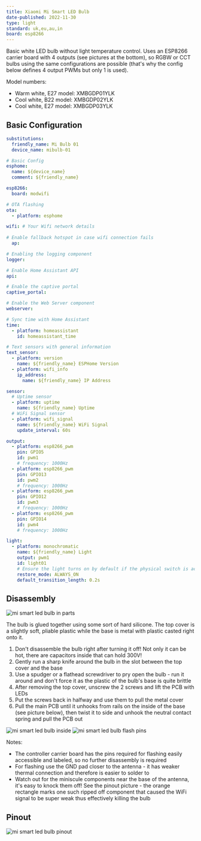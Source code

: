 ```yaml
---
title: Xiaomi Mi Smart LED Bulb
date-published: 2022-11-30
type: light
standard: uk,eu,au,in
board: esp8266
---
```


Basic white LED bulb without light temperature control.
Uses an ESP8266 carrier board with 4 outputs (see pictures at the bottom), so RGBW or CCT bulbs using the same configurations are possible (that's why the config below defines 4 output PWMs but only 1 is used).

Model numbers:

- Warm white, E27 model: XMBGDP01YLK
- Cool white, B22 model: XMBGDP02YLK
- Cool white, E27 model: XMBGDP03YLK

## Basic Configuration

```yaml
substitutions:
  friendly_name: Mi Bulb 01
  device_name: mibulb-01

# Basic Config
esphome:
  name: ${device_name}
  comment: ${friendly_name}

esp8266:
  board: modwifi

# OTA flashing
ota:
  - platform: esphome

wifi: # Your Wifi network details
  
# Enable fallback hotspot in case wifi connection fails  
  ap:

# Enabling the logging component
logger:

# Enable Home Assistant API
api:

# Enable the captive portal
captive_portal:

# Enable the Web Server component 
webserver:

# Sync time with Home Assistant
time:
  - platform: homeassistant
    id: homeassistant_time

# Text sensors with general information
text_sensor:
  - platform: version
    name: ${friendly_name} ESPHome Version
  - platform: wifi_info
    ip_address:
      name: ${friendly_name} IP Address

sensor:
  # Uptime sensor
  - platform: uptime
    name: ${friendly_name} Uptime
  # WiFi Signal sensor
  - platform: wifi_signal
    name: ${friendly_name} WiFi Signal
    update_interval: 60s

output:
  - platform: esp8266_pwm
    pin: GPIO5
    id: pwm1
    # frequency: 1000Hz
  - platform: esp8266_pwm
    pin: GPIO13
    id: pwm2
    # frequency: 1000Hz
  - platform: esp8266_pwm
    pin: GPIO12
    id: pwm3
    # frequency: 1000Hz
  - platform: esp8266_pwm
    pin: GPIO14
    id: pwm4
    # frequency: 1000Hz

light:
  - platform: monochromatic
    name: ${friendly_name} Light
    output: pwm1
    id: light01
    # Ensure the light turns on by default if the physical switch is actuated.
    restore_mode: ALWAYS_ON
    default_transition_length: 0.2s
```

## Disassembly

![mi smart led bulb in parts](mi-smart-led-bulb-parts.jpg "mi smart led bulb in parts")

The bulb is glued together using some sort of hard silicone.
The top cover is a slightly soft, pliable plastic while the base is metal with plastic casted right onto it.

1. Don't disassemble the bulb right after turning it off! Not only it can be hot, there are capacitors inside that can hold 300V!
2. Gently run a sharp knife around the bulb in the slot between the top cover and the base
3. Use a spudger or a flathead screwdriver to pry open the bulb - run it around and don't force it as the plastic of the bulb's base is quite brittle
4. After removing the top cover, unscrew the 2 screws and lift the PCB with LEDs
5. Put the screws back in halfway and use them to pull the metal cover
6. Pull the main PCB until it unhooks from rails on the inside of the base (see picture below), then twist it to side and unhook the neutral contact spring and pull the PCB out

![mi smart led bulb inside](mi-smart-led-bulb-inside.jpg "mi smart led bulb inside")
![mi smart led bulb flash pins](mi-smart-led-bulb-flash-pins.jpg "mi smart led bulb flash pins")

Notes:

- The controller carrier board has the pins required for flashing easily accessible and labeled, so no further disassembly is required
- For flashing use the GND pad closer to the antenna - it has weaker thermal connection and therefore is easier to solder to
- Watch out for the miniscule components near the base of the antenna, it's easy to knock them off! See the pinout picture - the orange rectangle marks one such ripped off component that caused the WiFi signal to be super weak thus effectively killing the bulb

## Pinout

![mi smart led bulb pinout](mi-smart-led-bulb-pinout.jpg "mi smart led bulb pinout")
